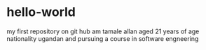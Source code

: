 # hello-world
my first repository on git hub
am tamale allan aged 21 years of age nationality ugandan and pursuing a course in software 
engneering

